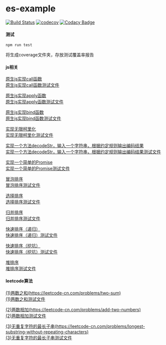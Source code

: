 # es-example
[![Build Status](https://travis-ci.org/zhouzhi3859/es-example.svg?branch=master)](https://www.travis-ci.org/zhouzhi3859/es-example)
[![codecov](https://codecov.io/gh/zhouzhi3859/es-example/branch/master/graph/badge.svg)](https://codecov.io/gh/zhouzhi3859/es-example)
[![Codacy Badge](https://api.codacy.com/project/badge/Grade/b3cae2e5e72144ceb0ebf819593ff2f8)](https://www.codacy.com/manual/zhouzhi3859/es-example?utm_source=github.com&amp;utm_medium=referral&amp;utm_content=zhouzhi3859/es-example&amp;utm_campaign=Badge_Grade)

#### 测试
```
npm run test
```
将生成coverage文件夹，存放测试覆盖率报告

#### js相关
[原生js实现call函数](es/myCall.js) \
[原生js实现call函数测试文件](test/es/myCall.test.js)

[原生js实现apply函数](es/myApply.js) \
[原生js实现apply函数测试文件](test/es/myApply.test.js)

[原生js实现bind函数](es/myBind.js) \
[原生js实现bind函数测试文件](test/es/myBind.test.js)

[实现无限柯里化](es/currying.js) \
[实现无限柯里化测试文件](test/es/currying.test.js)

[实现一个方法decodeStr，输入一个字符串，根据约定规则输出编码结果](es/decodeStr.js) \
[实现一个方法decodeStr，输入一个字符串，根据约定规则输出编码结果测试文件](test/es/decodeStr.test.js)

[实现一个简单的Promise](es/myPromise.js) \
[实现一个简单的Promise测试文件](test/es/myPromise.test.js)

[冒泡排序](es/bubbleSort.js) \
[冒泡排序测试文件](test/es/bubbleSort.test.js)

[选择排序](es/selectionSort.js) \
[选择排序测试文件](test/es/selectionSort.test.js)

[归并排序](es/mergeSort.js) \
[归并排序测试文件](test/es/mergeSort.test.js)

[快速排序（递归）](es/quickSort1.js) \
[快速排序（递归）测试文件](test/es/quickSort1.test.js)

[快速排序（挖坑）](es/quickSort2.js) \
[快速排序（挖坑）测试文件](test/es/quickSort2.test.js)

[堆排序](es/heapSort.js) \
[堆排序测试文件](test/es/heapSort.test.js)

#### leetcode算法
[(1)两数之和(https://leetcode-cn.com/problems/two-sum)](leetcode/twoSum.js) \
[(1)两数之和测试文件](test/leetcode/twoSum.test.js)

[(2)两数相加(https://leetcode-cn.com/problems/add-two-numbers)](leetcode/addTwoNumbers.js) \
[(2)两数相加测试文件](test/leetcode/addTwoNumbers.test.js)

[(3)无重复字符的最长子串(https://leetcode-cn.com/problems/longest-substring-without-repeating-characters)](leetcode/lengthOfLongestSubstring.js) \
[(3)无重复字符的最长子串测试文件](test/leetcode/lengthOfLongestSubstring.test.js)
